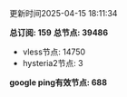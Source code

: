 更新时间2025-04-15 18:11:34

**总订阅: 159**
**总节点: 39486**
- vless节点: 14750
- hysteria2节点: 3

**google ping有效节点: 688**
